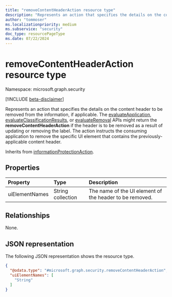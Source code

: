 ```yaml
---
title: "removeContentHeaderAction resource type"
description: "Represents an action that specifies the details on the content header to be removed from the information, if applicable."
author: "tommoser"
ms.localizationpriority: medium
ms.subservice: "security"
doc_type: resourcePageType
ms.date: 07/22/2024
---
```


# removeContentHeaderAction resource type

Namespace: microsoft.graph.security

[!INCLUDE [beta-disclaimer](../../includes/beta-disclaimer.md)]

Represents an action that specifies the details on the content header to be removed from the information, if applicable. The [evaluateApplication](../api/security-sensitivitylabel-evaluateapplication.md), [evaluateClassificationResults](../api/security-sensitivitylabel-evaluateclassificationresults.md), or [evaluateRemoval](../api/security-sensitivitylabel-evaluateremoval.md) APIs might return the **removeContentHeaderAction** if the header is to be removed as a result of updating or removing the label. The action instructs the consuming application to remove the specific UI element that contains the previously-applicable content header.

Inherits from [informationProtectionAction](../resources/security-informationprotectionaction.md).

## Properties
| Property       | Type              | Description                                                |
| :------------- | :---------------- | :--------------------------------------------------------- |
| uiElementNames | String collection | The name of the UI element of the header to be removed. |

## Relationships
None.

## JSON representation
The following JSON representation shows the resource type.
<!-- {
  "blockType": "resource",
  "@odata.type": "microsoft.graph.security.removeContentHeaderAction"
}
-->
``` json
{
  "@odata.type": "#microsoft.graph.security.removeContentHeaderAction",
  "uiElementNames": [
    "String"
  ]
}
```

